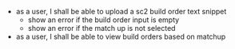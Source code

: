 - as a user, I shall be able to upload a sc2 build order text snippet
  - show an error if the build order input is empty
  - show an error if the match up is not selected
- as a user, I shall be able to view build orders based on matchup
